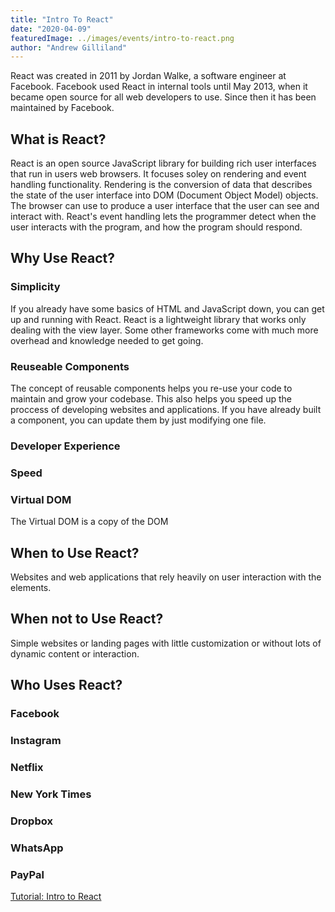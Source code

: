 ```yaml
---
title: "Intro To React"
date: "2020-04-09"
featuredImage: ../images/events/intro-to-react.png
author: "Andrew Gilliland"
---
```


React was created in 2011 by Jordan Walke, a software engineer at Facebook. Facebook used React in internal tools until May 2013, when it became open source for all web developers to use. Since then it has been maintained by Facebook.

## What is React?

React is an open source JavaScript library for building rich user interfaces that run in users web browsers. It focuses soley on rendering and event handling functionality. Rendering is the conversion of data that describes the state of the user interface into DOM (Document Object Model) objects. The browser can use to produce a user interface that the user can see and interact with. React's event handling lets the programmer detect when the user interacts with the program, and how the program should respond.

## Why Use React?

### Simplicity

If you already have some basics of HTML and JavaScript down, you can get up and running with React. React is a lightweight library that works only dealing with the view layer. Some other frameworks come with much more overhead and knowledge needed to get going.

### Reuseable Components

The concept of reusable components helps you re-use your code to maintain and grow your codebase. This also helps you speed up the proccess of developing websites and applications. If you have already built a component, you can update them by just modifying one file.

### Developer Experience

### Speed

### Virtual DOM

The Virtual DOM is a copy of the DOM

## When to Use React?

Websites and web applications that rely heavily on user interaction with the elements.

## When not to Use React?

Simple websites or landing pages with little customization or without lots of dynamic content or interaction.

## Who Uses React?

### Facebook

### Instagram

### Netflix

### New York Times

### Dropbox

### WhatsApp

### PayPal

[Tutorial: Intro to React](https://reactjs.org/tutorial/tutorial.html)
